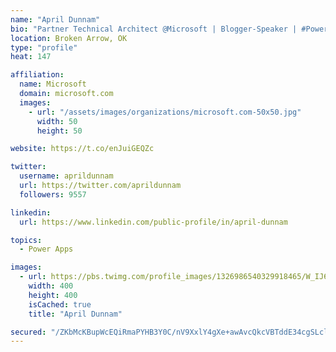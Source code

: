 ```yaml
---
name: "April Dunnam"
bio: "Partner Technical Architect @Microsoft | Blogger-Speaker | #PowerApps, #PowerAutomate, #Office365, #SharePoint | #WIT | #Karaoke Queen"
location: Broken Arrow, OK
type: "profile"
heat: 147

affiliation:
  name: Microsoft
  domain: microsoft.com
  images:
    - url: "/assets/images/organizations/microsoft.com-50x50.jpg"
      width: 50
      height: 50

website: https://t.co/enJuiGEQZc

twitter:
  username: aprildunnam
  url: https://twitter.com/aprildunnam
  followers: 9557

linkedin:
  url: https://www.linkedin.com/public-profile/in/april-dunnam

topics:
  - Power Apps

images:
  - url: https://pbs.twimg.com/profile_images/1326986540329918465/W_IJ6Ih2_400x400.jpg
    width: 400
    height: 400
    isCached: true
    title: "April Dunnam"

secured: "/ZKbMcKBupWcEQiRmaPYHB3Y0C/nV9XxlY4gXe+awAvcQkcVBTddE34cgSLclfUACnFYNkTTZ/hMq7MhbEnhZw8V8adMIziwJQEavIkP/Qve89VQEQIENuPInT4ofPzwjQysUPq6SRfk/gLHEy60qgK+hq4+vFBAUG5OKaNVZ/fZmlMbSvy0Nm8NJX4nUU1cs2o+ojrJsJicCU7xbpPB233NxYf57Y7VVOFNwGyVAybc8GDSYZnpV1FxnepKt2aQWH+p9PpOvgDOJLHmvVcVJfnnjQ+N/3RKJVAnGvklaQ8/zxgcTKRe5hq06U3Ytk8783bz2WRb1Pkc3/eFSkj0LzGk1VxSAFjnDXuAXsr9OxjN18gdM+3RmL2noU5KMWqF4c7UwQT9/KVPU5dVtYtHykJN3Smsm5deLMNOawQTnD8=;upkzyUooRroXZgBvVvqsag=="
---
```


